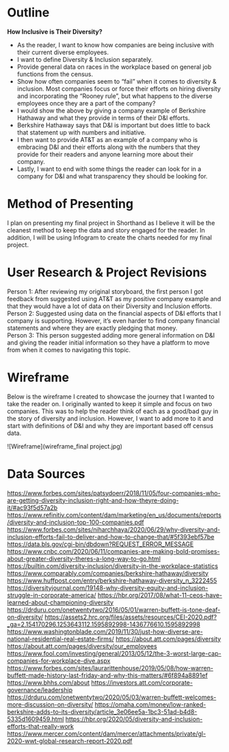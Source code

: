 # Outline

**How Inclusive is Their Diversity?**

-	As the reader, I want to know how companies are being inclusive with their current diverse employees.  
-	I want to define Diversity & Inclusion separately.
-	Provide general data on races in the workplace based on general job functions from the census.  
-	Show how often companies seem to “fail” when it comes to diversity & inclusion.  Most companies focus or force their efforts on hiring diversity and incorporating the “Rooney rule”, but what happens to the diverse employees once they are a part of the company?
-	I would show the above by giving a company example of Berkshire Hathaway and what they provide in terms of their D&I efforts. 
-	Berkshire Hathaway says that D&I is important but does little to back that statement up with numbers and initiative. 
-	I then want to provide AT&T as an example of a company who is embracing D&I and their efforts along with the numbers that they provide for their readers and anyone learning more about their company.  
-	Lastly, I want to end with some things the reader can look for in a company for D&I and what transparency they should be looking for. 

# Method of Presenting
I plan on presenting my final project in Shorthand as I believe it will be the cleanest method to keep the data and story engaged for the reader.  In addition, I will be using Infogram to create the charts needed for my final project.

# User Research & Project Revisions
Person 1: 
After reviewing my original storyboard, the first person I got feedback from suggested using AT&T as my positive company example and that they would have a lot of data on their Diversity and Inclusion efforts. 
Person 2: 
Suggested using data on the financial aspects of D&I efforts that I company is supporting.  However, it’s even harder to find company financial statements and where they are exactly pledging that money.  
Person 3: 
This person suggested adding more general information on D&I and giving the reader initial information so they have a platform to move from when it comes to navigating this topic. 


# Wireframe
Below is the wireframe I created to showcase the journey that I wanted to take the reader on.  I originally wanted to keep it simple and focus on two companies.  This was to help the reader think of each as a good/bad guy in the story of diversity and inclusion.  However, I want to add more to it and start with definitions of D&I and why they are important based off census data. 

![Wireframe](wireframe_final project.jpg)

# Data Sources
https://www.forbes.com/sites/patsydoerr/2018/11/05/four-companies-who-are-getting-diversity-inclusion-right-and-how-theyre-doing-it/#ac93f5d57a2b
https://www.refinitiv.com/content/dam/marketing/en_us/documents/reports/diversity-and-inclusion-top-100-companies.pdf
https://www.forbes.com/sites/niharchhaya/2020/06/29/why-diversity-and-inclusion-efforts-fail-to-deliver-and-how-to-change-that/#5f393ebf57be
https://data.bls.gov/cgi-bin/dbdown?REQUEST_ERROR_MESSAGE
https://www.cnbc.com/2020/06/11/companies-are-making-bold-promises-about-greater-diversity-theres-a-long-way-to-go.html
https://builtin.com/diversity-inclusion/diversity-in-the-workplace-statistics
https://www.comparably.com/companies/berkshire-hathaway/diversity
https://www.huffpost.com/entry/berkshire-hathaway-diversity_n_3222455
https://diversityjournal.com/19148-why-diversity-equity-and-inclusion-struggle-in-corporate-america/
https://hbr.org/2017/08/what-11-ceos-have-learned-about-championing-diversity
https://drduru.com/onetwentytwo/2016/05/01/warren-buffett-is-tone-deaf-on-diversity/
https://assets2.hrc.org/files/assets/resources/CEI-2020.pdf?_ga=2.154170296.1253643112.1595892998-1436776610.1595892998
https://www.washingtonblade.com/2019/11/30/just-how-diverse-are-national-residential-real-estate-firms/
https://about.att.com/pages/diversity
https://about.att.com/pages/diversity/our_employees
https://www.fool.com/investing/general/2013/05/12/the-3-worst-large-cap-companies-for-workplace-dive.aspx
https://www.forbes.com/sites/laurarittenhouse/2019/05/08/how-warren-buffett-made-history-last-friday-and-why-this-matters/#6f894a8891ef
https://www.bhhs.com/about
https://investors.att.com/corporate-governance/leadership
https://drduru.com/onetwentytwo/2020/05/03/warren-buffett-welcomes-more-discussion-on-diversity/
https://omaha.com/money/low-ranked-berkshire-adds-to-its-diversity/article_3e06ee5a-1bc3-51ad-b4d8-5335d1609459.html
https://hbr.org/2020/05/diversity-and-inclusion-efforts-that-really-work
https://www.mercer.com/content/dam/mercer/attachments/private/gl-2020-wwt-global-research-report-2020.pdf

